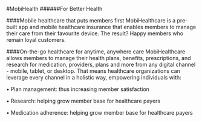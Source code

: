 #MobiHealth
######For Better Health

####Mobile healthcare that puts members first
MobiHealthcare is a pre-built app and mobile healthcare insurance that enables members to manage their care from their favourite device. The result? Happy members who remain loyal customers.

####On-the-go healthcare for anytime, anywhere care
MobiHealthcare allows members to manage their health plans, benefits, prescriptions, and research for medication, providers, plans and more from any digital channel - mobile, tablet, or desktop. That means healthcare organizations can leverage every channel in a holistic way, empowering individuals with:

•	Plan management: thus increasing member satisfaction

•	Research: helping grow member base for healthcare payers

•	Medication adherence: helping grow member base for healthcare payers


